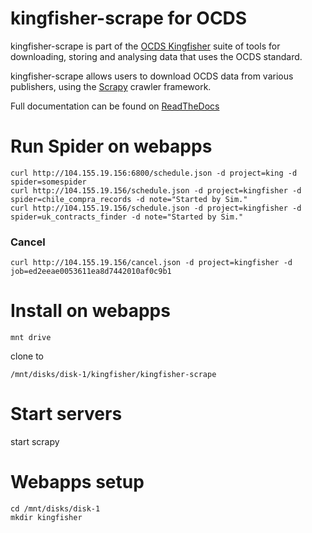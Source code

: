 # kingfisher-scrape for OCDS

kingfisher-scrape is part of the [OCDS Kingfisher](https://github.com/open-contracting/kingfisher) suite of tools for downloading, storing and analysing data that uses the OCDS standard. 

kingfisher-scrape allows users to download OCDS data from various publishers, using the [Scrapy](https://scrapy.org/) crawler framework. 

Full documentation can be found on [ReadTheDocs](https://kingfisher-scrape.readthedocs.io/en/latest/)


# Run Spider on webapps
    curl http://104.155.19.156:6800/schedule.json -d project=king -d spider=somespider
    curl http://104.155.19.156/schedule.json -d project=kingfisher -d spider=chile_compra_records -d note="Started by Sim."
    curl http://104.155.19.156/schedule.json -d project=kingfisher -d spider=uk_contracts_finder -d note="Started by Sim."

### Cancel

    curl http://104.155.19.156/cancel.json -d project=kingfisher -d job=ed2eeae0053611ea8d7442010af0c9b1

# Install on webapps

    mnt drive

clone to

    /mnt/disks/disk-1/kingfisher/kingfisher-scrape
    
# Start servers

start scrapy

    

# Webapps setup
    
    cd /mnt/disks/disk-1
    mkdir kingfisher
    

